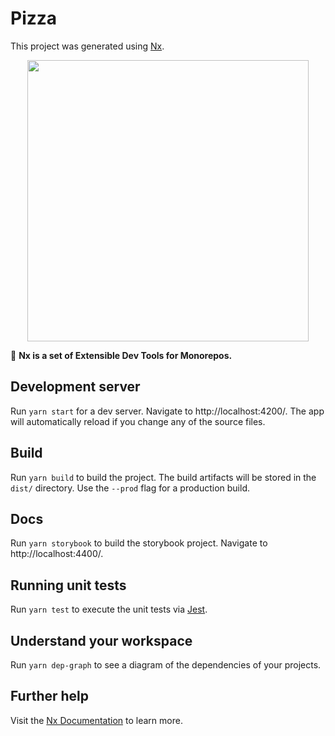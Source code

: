 # Pizza

This project was generated using [Nx](https://nx.dev).

<p align="center"><img src="https://raw.githubusercontent.com/nrwl/nx/master/images/nx-logo.png" width="450"></p>

🔎 **Nx is a set of Extensible Dev Tools for Monorepos.**

## Development server

Run `yarn start` for a dev server. Navigate to http://localhost:4200/. The app will automatically reload if you change any of the source files.

## Build

Run `yarn build` to build the project. The build artifacts will be stored in the `dist/` directory. Use the `--prod` flag for a production build.

## Docs

Run `yarn storybook` to build the storybook project. Navigate to http://localhost:4400/.

## Running unit tests

Run `yarn test` to execute the unit tests via [Jest](https://jestjs.io).

## Understand your workspace

Run `yarn dep-graph` to see a diagram of the dependencies of your projects.

## Further help

Visit the [Nx Documentation](https://nx.dev) to learn more.
